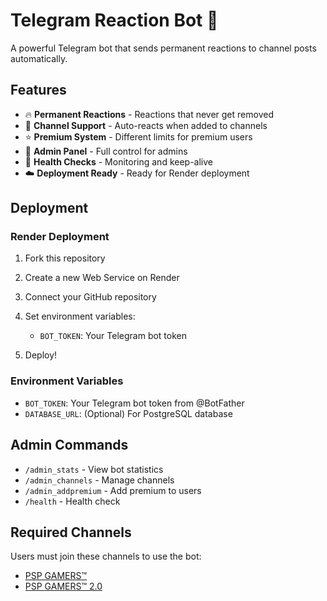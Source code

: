 # Telegram Reaction Bot 🤖

A powerful Telegram bot that sends permanent reactions to channel posts automatically.

## Features

- 🔥 **Permanent Reactions** - Reactions that never get removed
- 📢 **Channel Support** - Auto-reacts when added to channels
- ⭐ **Premium System** - Different limits for premium users
- 👑 **Admin Panel** - Full control for admins
- 🏥 **Health Checks** - Monitoring and keep-alive
- ☁️ **Deployment Ready** - Ready for Render deployment

## Deployment

### Render Deployment

1. Fork this repository
2. Create a new Web Service on Render
3. Connect your GitHub repository
4. Set environment variables:
   - `BOT_TOKEN`: Your Telegram bot token

5. Deploy!

### Environment Variables

- `BOT_TOKEN`: Your Telegram bot token from @BotFather
- `DATABASE_URL`: (Optional) For PostgreSQL database

## Admin Commands

- `/admin_stats` - View bot statistics
- `/admin_channels` - Manage channels
- `/admin_addpremium` - Add premium to users
- `/health` - Health check

## Required Channels

Users must join these channels to use the bot:
- [PSP GAMERS™](https://t.me/pspgamers5)
- [PSP GAMERS™ 2.0](https://t.me/pspgamers20)
